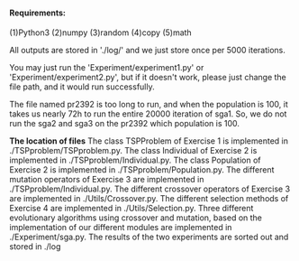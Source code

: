 #### Requirements:
(1)Python3
(2)numpy
(3)random
(4)copy
(5)math

All outputs are stored in './log/' and we just store once per 5000 iterations.

You may just run the 'Experiment/experiment1.py' or 'Experiment/experiment2.py', but if it doesn't work, please just change the file path, and it would run successfully.

The file named pr2392 is too long to run, and when the population is 100, it takes us nearly 72h to run the entire 20000 iteration of sga1. So, we do not run the sga2 and sga3 on the pr2392 which population is 100.

**The location of files**
The class TSPProblem of Exercise 1 is implemented in ./TSPproblem/TSPproblem.py.
The class Individual of Exercise 2 is implemented in ./TSPproblem/Individual.py.
The class Population of Exercise 2 is implemented in ./TSPproblem/Population.py.
The different mutation operators of Exercise 3 are implemented in ./TSPproblem/Individual.py.
The different crossover operators of Exercise 3 are implemented in ./Utils/Crossover.py.
The different selection methods of Exercise 4 are implemented in ./Utils/Selection.py.
Three different evolutionary algorithms using crossover and mutation, based on the implementation of our different modules are implemented in ./Experiment/sga.py.
The results of the two experiments are sorted out and stored in ./log